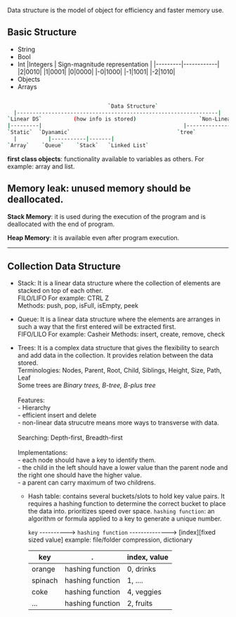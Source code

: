 Data structure is the model of object for efficiency and faster memory use.

## Basic Structure 
- String
- Bool
- Int
  |Integers | Sign-magnitude representation |
  |---------|------------|
  |2|0010|
  |1|0001|
  |0|0000|
  |-0|1000|
  |-1|1001|
  |-2|1010|
- Objects
- Arrays

```bash
  
                                `Data Structure` 
  |----------------------------------------------------------------|
`Linear DS`          (how info is stored)                    `Non-Linear DS`
|---------|                                             |---------------------------|
`Static`  `Dyanamic`                                  `tree`                    `graphs`
  |          |-----------|-------|
`Array`    `Queue`    `Stack`   `Linked List`
```

**first class objects**: functionality available to variables as others. For example: array and list.

**Memory leak**: unused memory should be deallocated.
-----

**Stack Memory**: it is used during the execution of the program and is deallocated with the end of program.

**Heap Memory**: it is available even after program execution.

------

## Collection Data Structure
- Stack: It is a linear data structure where the collection of elements are stacked on top of each other.<br/>
  FILO/LIFO
   For example: CTRL Z<br/>
  Methods: push, pop, isFull, isEmpty, peek

- Queue: It is a linear data structure where the elements are arranges in such a way that the first entered will be extracted first.<br/>
FIFO/LILO
  For example: Casheir
  Methods: insert, create, remove, check

- Trees: It is a complex data structure that gives the flexibility to search and add data in the collection. It provides relation between the data stored.<br/>
    Terminologies: Nodes, Parent, Root, Child, Siblings, Height, Size, Path, Leaf<br/>
    Some trees are _Binary trees, B-tree, B-plus tree_ <br/>   <br/>
    Features:<br/>
      - Hierarchy   <br/>
      - efficient insert and delete   <br/>
      - non-linear data strucutre means more ways to transverse with data.   <br/>   <br/>
    Searching: Depth-first, Breadth-first   <br/><br>
    Implementations:   <br/>
      - each node should have a key to identify them.   <br/>
      - the child in the left should have a lower value than the parent node and the right one should have the higher value.   <br/>
      - a parent can carry maximum of two childrens.   <br/>
    
  - Hash table:
      contains several buckets/slots to hold key value pairs. It requires a hashing function to determine the correct bucket to place the data into. prioritizes speed over space.
      `hashing function`: an algorithm or formula applied to a key to generate a unique number.

    `key`  ----------> `hashing function`  --------------> [index][fixed sized value]
    example: file/folder compression, dictionary

    |key| . | index, value|
    |---|---|---|
    |orange|hashing function|0, drinks|
    |spinach|hashing function|1, ....|
    |coke|hashing function |4, veggies|
    |...|hashing function| 2, fruits|
